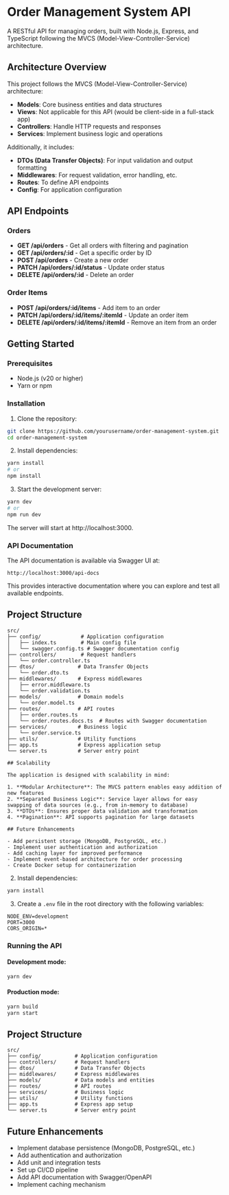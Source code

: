 # Order Management System API

A RESTful API for managing orders, built with Node.js, Express, and TypeScript following the MVCS (Model-View-Controller-Service) architecture.

## Architecture Overview

This project follows the MVCS (Model-View-Controller-Service) architecture:

- **Models**: Core business entities and data structures
- **Views**: Not applicable for this API (would be client-side in a full-stack app)
- **Controllers**: Handle HTTP requests and responses
- **Services**: Implement business logic and operations

Additionally, it includes:

- **DTOs (Data Transfer Objects)**: For input validation and output formatting
- **Middlewares**: For request validation, error handling, etc.
- **Routes**: To define API endpoints
- **Config**: For application configuration

## API Endpoints

### Orders

- **GET /api/orders** - Get all orders with filtering and pagination
- **GET /api/orders/:id** - Get a specific order by ID
- **POST /api/orders** - Create a new order
- **PATCH /api/orders/:id/status** - Update order status
- **DELETE /api/orders/:id** - Delete an order

### Order Items

- **POST /api/orders/:id/items** - Add item to an order
- **PATCH /api/orders/:id/items/:itemId** - Update an order item
- **DELETE /api/orders/:id/items/:itemId** - Remove an item from an order

## Getting Started

### Prerequisites

- Node.js (v20 or higher)
- Yarn or npm

### Installation

1. Clone the repository:

```bash
git clone https://github.com/yourusername/order-management-system.git
cd order-management-system
```

2. Install dependencies:

```bash
yarn install
# or
npm install
```

3. Start the development server:

```bash
yarn dev
# or
npm run dev
```

The server will start at http://localhost:3000.

### API Documentation

The API documentation is available via Swagger UI at:

```
http://localhost:3000/api-docs
```

This provides interactive documentation where you can explore and test all available endpoints.

## Project Structure

```
src/
├── config/             # Application configuration
│   ├── index.ts        # Main config file
│   └── swagger.config.ts # Swagger documentation config
├── controllers/        # Request handlers
│   └── order.controller.ts
├── dtos/              # Data Transfer Objects
│   └── order.dto.ts
├── middlewares/       # Express middlewares
│   ├── error.middleware.ts
│   └── order.validation.ts
├── models/            # Domain models
│   └── order.model.ts
├── routes/            # API routes
│   ├── order.routes.ts
│   └── order.routes.docs.ts  # Routes with Swagger documentation
├── services/          # Business logic
│   └── order.service.ts
├── utils/             # Utility functions
├── app.ts             # Express application setup
└── server.ts          # Server entry point

## Scalability

The application is designed with scalability in mind:

1. **Modular Architecture**: The MVCS pattern enables easy addition of new features
2. **Separated Business Logic**: Service layer allows for easy swapping of data sources (e.g., from in-memory to database)
3. **DTOs**: Ensures proper data validation and transformation
4. **Pagination**: API supports pagination for large datasets

## Future Enhancements

- Add persistent storage (MongoDB, PostgreSQL, etc.)
- Implement user authentication and authorization
- Add caching layer for improved performance
- Implement event-based architecture for order processing
- Create Docker setup for containerization
```

2. Install dependencies:

```bash
yarn install
```

3. Create a `.env` file in the root directory with the following variables:

```
NODE_ENV=development
PORT=3000
CORS_ORIGIN=*
```

### Running the API

#### Development mode:

```bash
yarn dev
```

#### Production mode:

```bash
yarn build
yarn start
```

## Project Structure

```
src/
├── config/           # Application configuration
├── controllers/      # Request handlers
├── dtos/             # Data Transfer Objects
├── middlewares/      # Express middlewares
├── models/           # Data models and entities
├── routes/           # API routes
├── services/         # Business logic
├── utils/            # Utility functions
├── app.ts            # Express app setup
└── server.ts         # Server entry point
```

## Future Enhancements

- Implement database persistence (MongoDB, PostgreSQL, etc.)
- Add authentication and authorization
- Add unit and integration tests
- Set up CI/CD pipeline
- Add API documentation with Swagger/OpenAPI
- Implement caching mechanism
